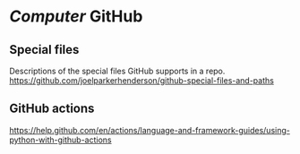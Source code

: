 # *Computer* GitHub

## Special files
Descriptions of the special files GitHub supports in a repo.
https://github.com/joelparkerhenderson/github-special-files-and-paths

## GitHub actions
https://help.github.com/en/actions/language-and-framework-guides/using-python-with-github-actions
